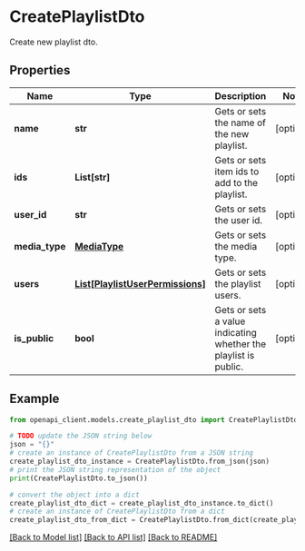 # CreatePlaylistDto

Create new playlist dto.

## Properties

Name | Type | Description | Notes
------------ | ------------- | ------------- | -------------
**name** | **str** | Gets or sets the name of the new playlist. | [optional] 
**ids** | **List[str]** | Gets or sets item ids to add to the playlist. | [optional] 
**user_id** | **str** | Gets or sets the user id. | [optional] 
**media_type** | [**MediaType**](MediaType.md) | Gets or sets the media type. | [optional] 
**users** | [**List[PlaylistUserPermissions]**](PlaylistUserPermissions.md) | Gets or sets the playlist users. | [optional] 
**is_public** | **bool** | Gets or sets a value indicating whether the playlist is public. | [optional] 

## Example

```python
from openapi_client.models.create_playlist_dto import CreatePlaylistDto

# TODO update the JSON string below
json = "{}"
# create an instance of CreatePlaylistDto from a JSON string
create_playlist_dto_instance = CreatePlaylistDto.from_json(json)
# print the JSON string representation of the object
print(CreatePlaylistDto.to_json())

# convert the object into a dict
create_playlist_dto_dict = create_playlist_dto_instance.to_dict()
# create an instance of CreatePlaylistDto from a dict
create_playlist_dto_from_dict = CreatePlaylistDto.from_dict(create_playlist_dto_dict)
```
[[Back to Model list]](../README.md#documentation-for-models) [[Back to API list]](../README.md#documentation-for-api-endpoints) [[Back to README]](../README.md)


